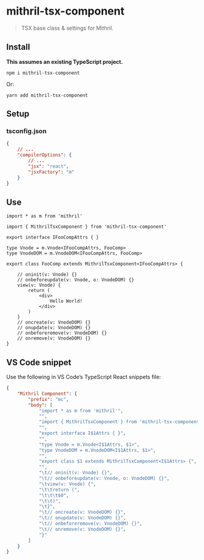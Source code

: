 # mithril-tsx-component

> TSX base class & settings for Mithril.

## Install

**This assumes an existing TypeScript project.**

```
npm i mithril-tsx-component
```
Or:
```
yarn add mithril-tsx-component
```

## Setup

### tsconfig.json

```JSON
{
	// ...
	"compilerOptions": {
		// ...
		"jsx": "react",
		"jsxFactory": "m"
	}
}
```

## Use

```TSX
import * as m from 'mithril'

import { MithrilTsxComponent } from 'mithril-tsx-component'

export interface IFooCompAttrs { }

type Vnode = m.Vnode<IFooCompAttrs, FooComp>
type VnodeDOM = m.VnodeDOM<IFooCompAttrs, FooComp>

export class FooComp extends MithrilTsxComponent<IFooCompAttrs> {

	// oninit(v: Vnode) {}
	// onbeforeupdate(v: Vnode, o: VnodeDOM) {}
	view(v: Vnode) {
		return (
			<div>
				Hello World!
			</div>
		)
	}
	// oncreate(v: VnodeDOM) {}
	// onupdate(v: VnodeDOM) {}
	// onbeforeremove(v: VnodeDOM) {}
	// onremove(v: VnodeDOM) {}
}
```

## VS Code snippet

Use the following in VS Code’s TypeScript React snippets file:

```JSON
{
	"Mithril Component": {
		"prefix": "mc",
		"body": [
			"import * as m from 'mithril'",
			"",
			"import { MithrilTsxComponent } from 'mithril-tsx-component'",
			"",
			"export interface I$1Attrs { }",
			"",
			"type Vnode = m.Vnode<I$1Attrs, $1>",
			"type VnodeDOM = m.VnodeDOM<I$1Attrs, $1>",
			"",
			"export class $1 extends MithrilTsxComponent<I$1Attrs> {",
			"",
			"\t// oninit(v: Vnode) {}",
			"\t// onbeforeupdate(v: Vnode, o: VnodeDOM) {}",
			"\tview(v: Vnode) {",
			"\t\treturn (",
			"\t\t\t$0",
			"\t\t)",
			"\t}",
			"\t// oncreate(v: VnodeDOM) {}",
			"\t// onupdate(v: VnodeDOM) {}",
			"\t// onbeforeremove(v: VnodeDOM) {}",
			"\t// onremove(v: VnodeDOM) {}",
			"}"
		]
	}
}
```
